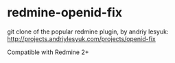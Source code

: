 redmine-openid-fix
==================

git clone of the popular redmine plugin, by andriy lesyuk: http://projects.andriylesyuk.com/projects/openid-fix

Compatible with Redmine 2+

